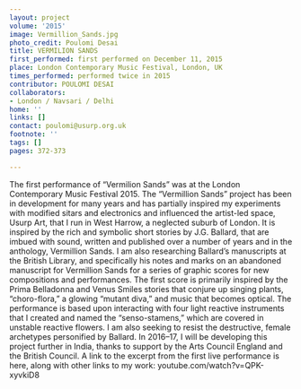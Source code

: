 ```yaml
---
layout: project
volume: '2015'
image: Vermillion_Sands.jpg
photo_credit: Poulomi Desai
title: VERMILION SANDS
first_performed: first performed on December 11, 2015
place: London Contemporary Music Festival, London, UK
times_performed: performed twice in 2015
contributor: POULOMI DESAI
collaborators:
- London / Navsari / Delhi
home: ''
links: []
contact: poulomi@usurp.org.uk
footnote: ''
tags: []
pages: 372-373

---
```


The first performance of “Vermilion Sands” was at the London Contemporary Music Festival 2015. The “Vermillion Sands” project has been in development for many years and has partially inspired my experiments with modified sitars and electronics and influenced the artist-led space, Usurp Art, that I run in West Harrow, a neglected suburb of London. It is inspired by the rich and symbolic short stories by J.G. Ballard, that are imbued with sound, written and published over a number of years and in the anthology, Vermillion Sands. I am also researching Ballard’s manuscripts at the British Library, and specifically his notes and marks on an abandoned manuscript for Vermillion Sands for a series of graphic scores for new compositions and performances. The first score is primarily inspired by the Prima Belladonna and Venus Smiles stories that conjure up singing plants, “choro-flora,” a glowing “mutant diva,” and music that becomes optical. The performance is based upon interacting with four light reactive instruments that I created and named the “senso-stamens,” which are covered in unstable reactive flowers. I am also seeking to resist the destructive, female archetypes personified by Ballard. In 2016–17, I will be developing this project further in India, thanks to support by the Arts Council England and the British Council. A link to the excerpt from the first live performance is here, along with other links to my work: youtube.com/watch?v=QPK-xyvkiD8
